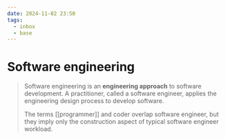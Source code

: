 ```yaml
---
date: 2024-11-02 23:50
tags:
  - inbox
  - base
---
```


# Software engineering

> Software engineering is an **engineering approach** to software
> development. A practitioner, called a software engineer, applies the
> engineering design process to develop software.
>
> The terms [[programmer]] and coder overlap software engineer, but they imply
> only the construction aspect of typical software engineer workload.
